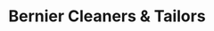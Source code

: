 ---
title: "Bernier Cleaners & Tailors"
url: /larchmont/bernier-cleaners-and-tailors/
shop: laundry
---